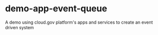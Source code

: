 # demo-app-event-queue
A demo using cloud.gov platform's apps and services to create an event driven system

